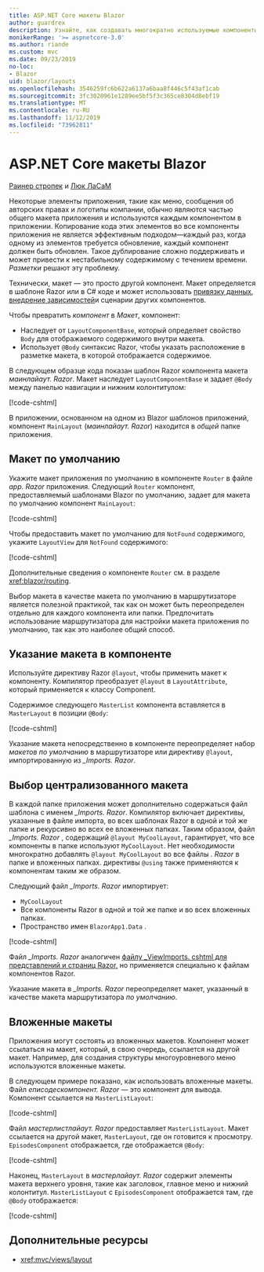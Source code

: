 ```yaml
---
title: ASP.NET Core макеты Blazor
author: guardrex
description: Узнайте, как создавать многократно используемые компоненты макета для Blazor приложений.
monikerRange: '>= aspnetcore-3.0'
ms.author: riande
ms.custom: mvc
ms.date: 09/23/2019
no-loc:
- Blazor
uid: blazor/layouts
ms.openlocfilehash: 3546259fc6b622a6137a6baa8f446c5f43af1cab
ms.sourcegitcommit: 3fc3020961e1289ee5bf5f3c365ce8304d8ebf19
ms.translationtype: MT
ms.contentlocale: ru-RU
ms.lasthandoff: 11/12/2019
ms.locfileid: "73962811"
---
```

# <a name="aspnet-core-opno-locblazor-layouts"></a>ASP.NET Core макеты Blazor

[Раинер стропек](https://www.timecockpit.com) и [Люк ЛаСаМ](https://github.com/guardrex)

Некоторые элементы приложения, такие как меню, сообщения об авторских правах и логотипы компании, обычно являются частью общего макета приложения и используются каждым компонентом в приложении. Копирование кода этих элементов во все компоненты приложения не является эффективным подходом&mdash;каждый раз, когда одному из элементов требуется обновление, каждый компонент должен быть обновлен. Такое дублирование сложно поддерживать и может привести к нестабильному содержимому с течением времени. *Разметки* решают эту проблему.

Технически, макет — это просто другой компонент. Макет определяется в шаблоне Razor или в C# коде и может использовать [привязку данных](xref:blazor/components#data-binding), [внедрение зависимостей](xref:blazor/dependency-injection)и сценарии других компонентов.

Чтобы превратить *компонент* в *Макет*, компонент:

* Наследует от `LayoutComponentBase`, который определяет свойство `Body` для отображаемого содержимого внутри макета.
* Использует `@Body` синтаксис Razor, чтобы указать расположение в разметке макета, в которой отображается содержимое.

В следующем образце кода показан шаблон Razor компонента макета *маинлайаут. Razor*. Макет наследует `LayoutComponentBase` и задает `@Body` между панелью навигации и нижним колонтитулом:

[!code-cshtml[](layouts/sample_snapshot/3.x/MainLayout.razor?highlight=1,13)]

В приложении, основанном на одном из Blazor шаблонов приложений, компонент `MainLayout` (*маинлайаут. Razor*) находится в *общей* папке приложения.

## <a name="default-layout"></a>Макет по умолчанию

Укажите макет приложения по умолчанию в компоненте `Router` в файле *app. Razor* приложения. Следующий `Router` компонент, предоставляемый шаблонами Blazor по умолчанию, задает для макета по умолчанию компонент `MainLayout`:

[!code-cshtml[](layouts/sample_snapshot/3.x/App1.razor?highlight=3)]

Чтобы предоставить макет по умолчанию для `NotFound` содержимого, укажите `LayoutView` для `NotFound` содержимого:

[!code-cshtml[](layouts/sample_snapshot/3.x/App2.razor?highlight=6-9)]

Дополнительные сведения о компоненте `Router` см. в разделе <xref:blazor/routing>.

Выбор макета в качестве макета по умолчанию в маршрутизаторе является полезной практикой, так как он может быть переопределен отдельно для каждого компонента или папки. Предпочитать использование маршрутизатора для настройки макета приложения по умолчанию, так как это наиболее общий способ.

## <a name="specify-a-layout-in-a-component"></a>Указание макета в компоненте

Используйте директиву Razor `@layout`, чтобы применить макет к компоненту. Компилятор преобразует `@layout` в `LayoutAttribute`, который применяется к классу Component.

Содержимое следующего `MasterList` компонента вставляется в `MasterLayout` в позиции `@Body`:

[!code-cshtml[](layouts/sample_snapshot/3.x/MasterList.razor?highlight=1)]

Указание макета непосредственно в компоненте переопределяет набор *макетов по умолчанию* в маршрутизаторе или директиву `@layout`, импортированную из *_Imports. Razor*.

## <a name="centralized-layout-selection"></a>Выбор централизованного макета

В каждой папке приложения может дополнительно содержаться файл шаблона с именем *_Imports. Razor*. Компилятор включает директивы, указанные в файле импорта, во всех шаблонах Razor в одной и той же папке и рекурсивно во всех ее вложенных папках. Таким образом, файл *_Imports. Razor* , содержащий `@layout MyCoolLayout`, гарантирует, что все компоненты в папке используют `MyCoolLayout`. Нет необходимости многократно добавлять `@layout MyCoolLayout` во все файлы *. Razor* в папке и вложенных папках. директивы `@using` также применяются к компонентам таким же образом.

Следующий файл *_Imports. Razor* импортирует:

* `MyCoolLayout`
* Все компоненты Razor в одной и той же папке и во всех вложенных папках.
* Пространство имен `BlazorApp1.Data` .
 
[!code-cshtml[](layouts/sample_snapshot/3.x/_Imports.razor)]

Файл *_Imports. Razor* аналогичен [файлу _ViewImports. cshtml для представлений и страниц Razor,](xref:mvc/views/layout#importing-shared-directives) но применяется специально к файлам компонентов Razor.

Указание макета в *_Imports. Razor* переопределяет макет, указанный в качестве макета маршрутизатора *по умолчанию*.

## <a name="nested-layouts"></a>Вложенные макеты

Приложения могут состоять из вложенных макетов. Компонент может ссылаться на макет, который, в свою очередь, ссылается на другой макет. Например, для создания структуры многоуровневого меню используются вложенные макеты.

В следующем примере показано, как использовать вложенные макеты. Файл *еписодескомпонент. Razor* — это компонент для вывода. Компонент ссылается на `MasterListLayout`:

[!code-cshtml[](layouts/sample_snapshot/3.x/EpisodesComponent.razor?highlight=1)]

Файл *мастерлистлайаут. Razor* предоставляет `MasterListLayout`. Макет ссылается на другой макет, `MasterLayout`, где он готовится к просмотру. `EpisodesComponent` отображается, где отображается `@Body`:

[!code-cshtml[](layouts/sample_snapshot/3.x/MasterListLayout.razor?highlight=1,9)]

Наконец, `MasterLayout` в *мастерлайаут. Razor* содержит элементы макета верхнего уровня, такие как заголовок, главное меню и нижний колонтитул. `MasterListLayout` с `EpisodesComponent` отображается там, где `@Body` отображается:

[!code-cshtml[](layouts/sample_snapshot/3.x/MasterLayout.razor?highlight=6)]

## <a name="additional-resources"></a>Дополнительные ресурсы

* <xref:mvc/views/layout>

